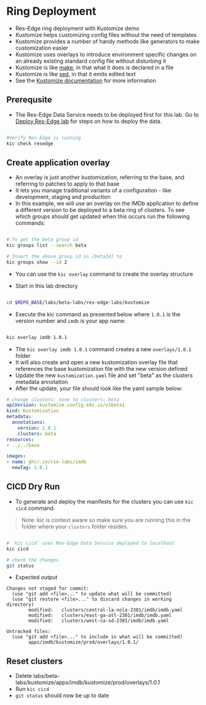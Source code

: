# Ring Deployment

- Res-Edge ring deployment with Kustomize demo
- Kustomize helps customizing config files without the need of templates
- Kustomize provides a number of handy methods like generators to make customization easier
- Kustomize uses overlays to introduce environment specific changes on an already existing standard config file without disturbing it
- Kustomize is like [make](https://www.gnu.org/software/make/), in that what it does is declared in a file
- Kustomize is like [sed](https://www.gnu.org/software/sed/), in that it emits edited text
- See the [Kustomize documentation](https://kubectl.docs.kubernetes.io/guides/introduction/kustomize/) for more information

## Prerequsite

- The Res-Edge Data Service needs to be deployed first for this lab. Go to [Deploy Res-Edge lab](../deploy-res-edge/README.md#deploy-data-service) for steps on how to deploy the data.

```bash

#Verify Res-Edge is running
kic check resedge

```

## Create application overlay

- An overlay is just another kustomization, referring to the base, and referring to patches to apply to that base
- It lets you manage traditional variants of a configuration - like development, staging and production
- In this example, we will use an overlay on the IMDb application to define a different version to be deployed to a beta ring of clusters. To see which groups should get updated when this occurs run the following commands:

```bash

# To get the beta group id
kic groups list --search beta

# Insert the above group id in [betaId] to
kic groups show --id 2

```

- You can use the  `kic overlay` command to create the overlay structure

- Start in this lab directory

```bash

cd $REPO_BASE/labs/beta-labs/res-edge-labs/kustomize

```

- Execute the kic command as presented below where `1.0.1` is the version number and `imdb` is your app name:

```bash

kic overlay imdb 1.0.1

```

- The `kic overlay imdb 1.0.1` command creates a new `overlays/1.0.1` folder
- It will also create and open a new kustomization overlay file that references the base kustomization file with the new version defined
- Update the new `kustomization.yaml` file and set "beta" as the clusters metadata annotation
- After the update, your file should look like the yaml sample below:

```yaml
# change clusters: none to clusters: beta
apiVersion: kustomize.config.k8s.io/v1beta1
kind: Kustomization
metadata:
  annotations:
    version: 1.0.1
    clusters: beta
resources:
- ../../base

images:
- name: ghcr.io/cse-labs/imdb
  newTag: 1.0.1
```

## CICD Dry Run

- To generate and deploy the manifests for the clusters you can use `kic cicd` command.

> Note: kic is context aware so make sure you are running this in the folder where your `clusters` folder resides.

```bash

# `kic cicd` uses Res-Edge Data Service deployed to localhost
kic cicd

# check the changes
git status

```

- Expected output

```text
Changes not staged for commit:
  (use "git add <file>..." to update what will be committed)
  (use "git restore <file>..." to discard changes in working directory)
        modified:   clusters/central-la-nola-2301/imdb/imdb.yaml
        modified:   clusters/east-ga-atl-2301/imdb/imdb.yaml
        modified:   clusters/west-ca-sd-2301/imdb/imdb.yaml

Untracked files:
  (use "git add <file>..." to include in what will be committed)
        apps/imdb/kustomize/prod/overlays/1.0.1/
```

## Reset clusters

- Delete labs/beta-labs/kustomize/apps/imdb/kustomize/prod/overlays/1.0.1
- Run `kic cicd`
- `git status` should now be up to date

